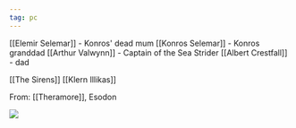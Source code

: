 ```yaml
---
tag: pc
---
```


[[Elemir Selemar]] - Konros' dead mum
[[Konros Selemar]] - Konros granddad
[[Arthur Valwynn]] - Captain of the Sea Strider
[[Albert Crestfall]] - dad

[[The Sirens]]
[[Klern Illikas]]

From: [[Theramore]], Esodon

<img src="/assets/xxn5m9fw.bmp"/>